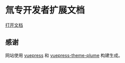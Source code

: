 # 氚专开发者扩展文档

[打开文档](https://h3yunpro.github.io/)

## 感谢

网站使用 [vuepress](https://vuepress.vuejs.org/) 和 [vuepress-theme-plume](https://github.com/pengzhanbo/vuepress-theme-plume) 构建生成。

